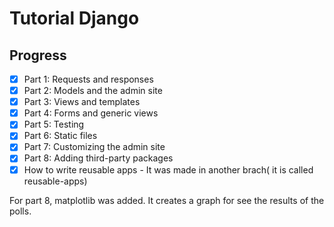 
# Tutorial Django


## Progress

- [x]   Part 1: Requests and responses
- [x]   Part 2: Models and the admin site 
- [x]   Part 3: Views and templates 
- [x]   Part 4: Forms and generic views 
- [x]   Part 5: Testing 
- [x]   Part 6: Static files 
- [x]   Part 7: Customizing the admin site 
- [x]   Part 8: Adding third-party packages
- [x]   How to write reusable apps - It was made in another brach( it is called reusable-apps)

For part 8, matplotlib was added.
It creates a graph for see the results of the polls. 
